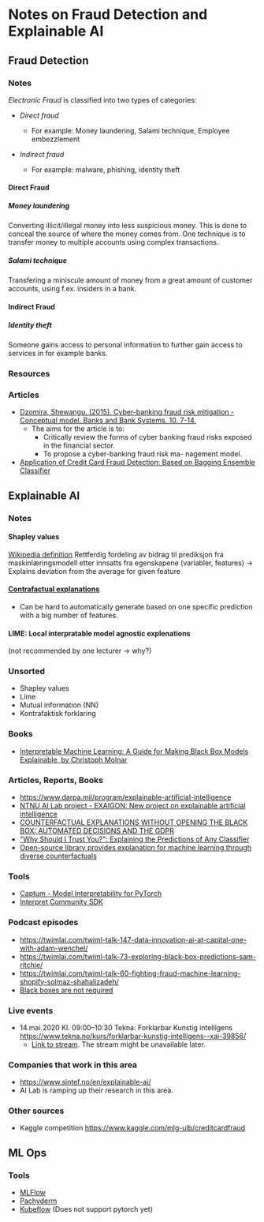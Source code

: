 # Notes on Fraud Detection and Explainable AI
## Fraud Detection
### Notes
_Electronic Fraud_ is classified into two types of categories:
  - _Direct fraud_
    - For example: Money laundering, Salami technique, Employee embezzlement
    
    
  - _Indirect fraud_
    - For example: malware, phishing, identity theft
    
#### Direct Fraud
##### Money laundering
Converting illicit/illegal money into less suspicious money. This is done to conceal the source of where the money comes from. One technique is to transfer money to multiple accounts using complex transactions. 

##### Salami technique
Transfering a miniscule amount of money from a great amount of customer accounts, using f.ex. insiders in a bank.

#### Indirect Fraud 
##### Identity theft
Someone gains access to personal information to further gain access to services in for example banks.


### Resources
### Articles
- [Dzomira, Shewangu. (2015). Cyber-banking fraud risk mitigation - Conceptual model. Banks and Bank Systems. 10. 7-14.](https://www.researchgate.net/publication/282281102_Cyber-banking_fraud_risk_mitigation_-_Conceptual_model)
  - The aims for the article is to:
    - Critically review the forms of cyber banking fraud risks exposed in the financial sector. 
    - To propose a cyber-banking fraud risk ma- nagement model. 
 - [Application of Credit Card Fraud Detection: Based on Bagging Ensemble Classifier](https://www.sciencedirect.com/science/article/pii/S1877050915007103)

## Explainable AI

### Notes

#### Shapley values
[Wikipedia definition](https://en.wikipedia.org/wiki/Shapley_value)
Rettferdig fordeling av bidrag til prediksjon fra maskinlæringsmodell etter innsatts fra egenskapene (variabler, features)
-> Explains deviation from the average for given feature

#### [Contrafactual explanations](https://christophm.github.io/interpretable-ml-book/counterfactual.html)
- Can be hard to automatically generate based on one specific prediction with a big number of features.

#### LIME: Local interpratable model agnostic explenations
(not recommended by one lecturer -> why?)

### Unsorted
- Shapley values
- Lime 
- Mutual information (NN)
- Kontrafaktisk forklaring

### Books
- [Interpretable Machine Learning: A Guide for Making Black Box Models Explainable, by Christoph Molnar ](https://christophm.github.io/interpretable-ml-book/)

### Articles, Reports, Books
- https://www.darpa.mil/program/explainable-artificial-intelligence
- [NTNU AI Lab project - EXAIGON: New project on explainable artificial intelligence](https://www.ntnu.edu/ailab/news)
- [COUNTERFACTUAL EXPLANATIONS WITHOUT OPENING THE BLACK BOX: AUTOMATED DECISIONS AND THE GDPR](https://arxiv.org/ftp/arxiv/papers/1711/1711.00399.pdf)
- ["Why Should I Trust You?": Explaining the Predictions of Any Classifier
](https://arxiv.org/abs/1602.04938)
- [Open-source library provides explanation for machine learning through diverse counterfactuals
](https://www.microsoft.com/en-us/research/blog/open-source-library-provides-explanation-for-machine-learning-through-diverse-counterfactuals/)

### Tools
- [Captum - Model Interpretability for PyTorch](https://captum.ai/)
- [Interpret Community SDK](https://github.com/interpretml/interpret-community#models)

### Podcast episodes

- https://twimlai.com/twiml-talk-147-data-innovation-ai-at-capital-one-with-adam-wenchel/
- https://twimlai.com/twiml-talk-73-exploring-black-box-predictions-sam-ritchie/
- https://twimlai.com/twiml-talk-60-fighting-fraud-machine-learning-shopify-solmaz-shahalizadeh/
- [Black boxes are not required](https://dataskeptic.com/blog/episodes/2020/black-boxes-are-not-required)

### Live events

- 14.mai.2020 Kl. 09:00–10:30 Tekna: Forklarbar Kunstig intelligens https://www.tekna.no/kurs/forklarbar-kunstig-intelligens--xai-39856/
  - [Link to stream](https://teams.microsoft.com/dl/launcher/launcher.html?url=%2f_%23%2fl%2fmeetup-join%2f19%3ameeting_ZGQ0NjU3OWYtMmY0Mi00Y2YwLWE0N2MtOWNmOWE4NDRmZjNm%40thread.v2%2f0%3fcontext%3d%257b%2522Tid%2522%253a%2522780b750e-d3a7-4fd6-9b5e-174dc7b56d9c%2522%252c%2522Oid%2522%253a%25228c17fadc-e4e9-46de-b04d-3106fc317f3e%2522%252c%2522IsBroadcastMeeting%2522%253atrue%257d%26anon%3dtrue&type=meetup-join&deeplinkId=b0e8aec6-a818-42d7-b875-fbcd08eb8c74&directDl=true&msLaunch=true&enableMobilePage=true&suppressPrompt=true). The stream might be unavailable later.

### Companies that work in this area
- https://www.sintef.no/en/explainable-ai/
- AI Lab is ramping up their research in this area.

### Other sources
- Kaggle competition https://www.kaggle.com/mlg-ulb/creditcardfraud

## ML Ops
### Tools 
- [MLFlow](https://mlflow.org/)
- [Pachyderm](https://pachyderm.io/)
- [Kubeflow](https://www.kubeflow.org/) (Does not support pytorch yet)

